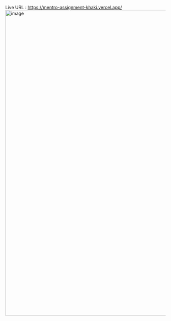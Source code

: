 Live URL : https://mentro-assignment-khaki.vercel.app/
<img width="960" alt="image" src="https://user-images.githubusercontent.com/73595465/224471725-19858698-fa28-4260-8b42-fd6ecba6d26a.png">
